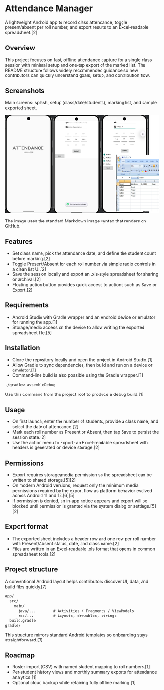 
# Attendance Manager

A lightweight Android app to record class attendance, toggle present/absent per roll number, and export results to an Excel‑readable spreadsheet.[2]

## Overview
This project focuses on fast, offline attendance capture for a single class session with minimal setup and one‑tap export of the marked list.
The README structure follows widely recommended guidance so new contributors can quickly understand goals, setup, and contribution flow.

## Screenshots
Main screens: splash, setup (class/date/students), marking list, and sample exported sheet.

![Screenshot 1](./screens.png)


The image uses the standard Markdown image syntax that renders on GitHub.

## Features
- Set class name, pick the attendance date, and define the student count before marking.[2]
- Toggle Present/Absent for each roll number via simple radio controls in a clean list UI.[2]
- Save the session locally and export an .xls‑style spreadsheet for sharing or archival.[2]
- Floating action button provides quick access to actions such as Save or Export.[2]

## Requirements
- Android Studio with Gradle wrapper and an Android device or emulator for running the app.[1]
- Storage/media access on the device to allow writing the exported spreadsheet file.[5]

## Installation
- Clone the repository locally and open the project in Android Studio.[1]
- Allow Gradle to sync dependencies, then build and run on a device or emulator.[1]
- Command‑line build is also possible using the Gradle wrapper.[1]

```bash
./gradlew assembleDebug
```

Use this command from the project root to produce a debug build.[1]

## Usage
- On first launch, enter the number of students, provide a class name, and select the date of attendance.[2]
- Mark each roll number as Present or Absent, then tap Save to persist the session state.[2]
- Use the action menu to Export; an Excel‑readable spreadsheet with headers is generated on device storage.[2]

## Permissions
- Export requires storage/media permission so the spreadsheet can be written to shared storage.[5][2]
- On modern Android versions, request only the minimum media permissions required by the export flow as platform behavior evolved across Android 11 and 13.[6][5]
- If permission is denied, an in‑app notice appears and export will be blocked until permission is granted via the system dialog or settings.[5][2]

## Export format
- The exported sheet includes a header row and one row per roll number with Present/Absent status, date, and class name.[2]
- Files are written in an Excel‑readable .xls format that opens in common spreadsheet tools.[2]

## Project structure
A conventional Android layout helps contributors discover UI, data, and build files quickly.[7]

```
app/
  src/
    main/
      java/...        # Activities / Fragments / ViewModels
      res/...         # Layouts, drawables, strings
  build.gradle
gradle/
```

This structure mirrors standard Android templates so onboarding stays straightforward.[7]

## Roadmap
- Roster import (CSV) with named student mapping to roll numbers.[1]
- Per‑student history views and monthly summary exports for attendance analytics.[1]
- Optional cloud backup while retaining fully offline marking.[1]

